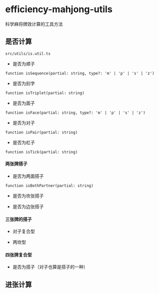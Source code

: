 # efficiency-mahjong-utils

科学麻将牌效计算的工具方法

## 是否计算

`src/utils/is.util.ts`

- 是否为顺子

`function isSequence(partial: string, type?: 'm' | 'p' | 's' | 'z')`

- 是否为刻字

`function isTriplet(partial: string)`

- 是否为面子

`function isFace(partial: string, type?: 'm' | 'p' | 's' | 'z')`

- 是否为对子

`function isPair(partial: string)`

- 是否为杠子

`function isTick(partial: string)`

#### 两张牌搭子

- 是否为两面搭子

`function isBothPartner(partial: string)`

- 是否为坎张搭子

- 是否为边张搭子

#### 三张牌的搭子

- 对子复合型

- 两坎型

#### 四张牌复合型

- 是否为搭子（对子也算是搭子的一种）

## 进张计算
